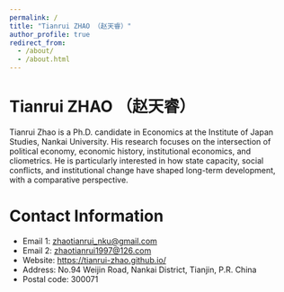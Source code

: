 ```yaml
---
permalink: /
title: "Tianrui ZHAO （赵天睿）"
author_profile: true
redirect_from: 
  - /about/
  - /about.html
---
```


Tianrui ZHAO （赵天睿）
======
Tianrui Zhao is a Ph.D. candidate in Economics at the Institute of Japan Studies, Nankai University. His research focuses on the intersection of political economy, economic history, institutional economics, and cliometrics. He is particularly interested in how state capacity, social conflicts, and institutional change have shaped long-term development, with a comparative perspective.

Contact Information
======
* Email 1: zhaotianrui_nku@gmail.com
* Email 2: zhaotianrui1997@126.com
* Website: https://tianrui-zhao.github.io/
* Address: No.94 Weijin Road, Nankai District, Tianjin, P.R. China
* Postal code: 300071
